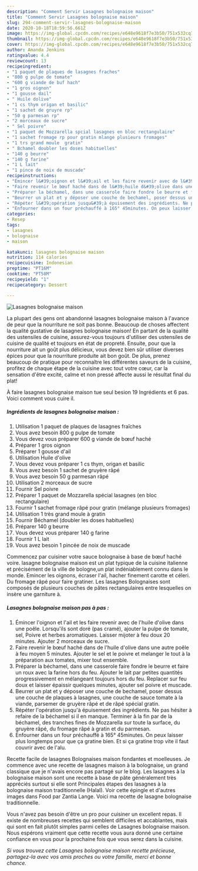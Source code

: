 ```yaml
---
description: "Comment Servir Lasagnes bolognaise maison"
title: "Comment Servir Lasagnes bolognaise maison"
slug: 294-comment-servir-lasagnes-bolognaise-maison
date: 2020-10-18T18:59:56.661Z
image: https://img-global.cpcdn.com/recipes/e648e9618f7e3b50/751x532cq70/lasagnes-bolognaise-maison-photo-principale-de-la-recette.jpg
thumbnail: https://img-global.cpcdn.com/recipes/e648e9618f7e3b50/751x532cq70/lasagnes-bolognaise-maison-photo-principale-de-la-recette.jpg
cover: https://img-global.cpcdn.com/recipes/e648e9618f7e3b50/751x532cq70/lasagnes-bolognaise-maison-photo-principale-de-la-recette.jpg
author: Amanda Jenkins
ratingvalue: 4.4
reviewcount: 13
recipeingredient:
- "1 paquet de plaques de lasagnes fraches"
- "800 g pulpe de tomate"
- "600 g viande de buf hach"
- "1 gros oignon"
- "1 gousse dail"
- " Huile dolive"
- "1 cs thym origan et basilic"
- "1 sachet de gruyre rp"
- "50 g parmesan rp"
- "2 morceaux de sucre"
- " Sel poivre"
- "1 paquet de Mozzarella spcial lasagnes en bloc rectangulaire"
- "1 sachet fromage rp pour gratin mlange plusieurs fromages"
- "1 trs grand moule  gratin"
- " Bchamel doubler les doses habituelles"
- "140 g beurre"
- "140 g farine"
- "1 L lait"
- "1 pince de noix de muscade"
recipeinstructions:
- "Émincer l&#39;oignon et l&#39;ail et les faire revenir avec de l&#39;huile d&#39;olive dans une poêle. Lorsqu&#39;ils sont doré (pas cramé), ajouter la pulpe de tomate, sel, Poivre et herbes aromatiques. Laisser mijoter à feu doux 20 minutes. Ajouter 2 morceaux de sucre."
- "Faire revenir le bœuf haché dans de l&#39;huile d&#39;olive dans une autre poêle à feu moyen 5 minutes. Ajouter le sel et le poivre et melanger le tout à la préparation aux tomates, mixer tout ensemble."
- "Préparer la béchamel, dans une casserole faire fondre le beurre et faire un roux avec la farine hors du feu. Ajouter le lait par petites quantités progressivement en mélangeant toujours hors du feu. Replacer sur feu doux et laisser épaissir quelques minutes, ajouter sel poivre et muscade."
- "Beurrer un plat et y déposer une couche de bechamel, poser dessus une couche de plaques à lasagnes, une couche de sauce tomate à la viande, parsemer de gruyère râpé et de râpé spécial gratin."
- "Répéter l&#39;opération jusqu&#39;à épuisement des ingrédients. Ne pas hésiter à refaire de la béchamel si il en manque. Terminer à la fin par de la béchamel, des tranches fines de Mozzarella sur toute la surface, du gruyère râpé, du fromage râpé à gratin et du parmesan."
- "Enfourner dans un four préchauffé à 165° 45minutes. On peux laisser plus longtemps pour que ça gratine bien. Et si ça gratine trop vite il faut couvrir avec de l&#39;alu."
categories:
- Resep
tags:
- lasagnes
- bolognaise
- maison

katakunci: lasagnes bolognaise maison 
nutrition: 114 calories
recipecuisine: Indonesian
preptime: "PT16M"
cooktime: "PT58M"
recipeyield: "1"
recipecategory: Dessert

---
```



![Lasagnes bolognaise maison](https://img-global.cpcdn.com/recipes/e648e9618f7e3b50/751x532cq70/lasagnes-bolognaise-maison-photo-principale-de-la-recette.jpg)

La plupart des gens ont abandonné lasagnes bolognaise maison à l'avance de peur que la nourriture ne soit pas bonne. Beaucoup de choses affectent la qualité gustative de lasagnes bolognaise maison! En partant de la qualité des ustensiles de cuisine, assurez-vous toujours d'utiliser des ustensiles de cuisine de qualité et toujours en état de propreté. Ensuite, pour que la nourriture ait un goût plus délicieux, vous devez bien sûr utiliser diverses épices pour que la nourriture produite ait bon goût. De plus, prenez beaucoup de pratique pour reconnaître les différentes saveurs de la cuisine, profitez de chaque étape de la cuisine avec tout votre cœur, car la sensation d'être excité, calme et non pressé affecte aussi le résultat final du plat!

<!--inarticleads1-->

À faire lasagnes bolognaise maison tue seul besion 19 Ingrédients et 6 pas. Voici comment vous cuire il.

##### Ingrédients de lasagnes bolognaise maison :

1. Utilisation 1 paquet de plaques de lasagnes fraîches
1. Vous avez besoin 800 g pulpe de tomate
1. Vous devez vous préparer 600 g viande de bœuf haché
1. Préparer 1 gros oignon
1. Préparer 1 gousse d&#39;ail
1. Utilisation  Huile d&#39;olive
1. Vous devez vous préparer 1 cs thym, origan et basilic
1. Vous avez besoin 1 sachet de gruyère râpé
1. Vous avez besoin 50 g parmesan râpé
1. Utilisation 2 morceaux de sucre
1. Fournir  Sel poivre
1. Préparer 1 paquet de Mozzarella spécial lasagnes (en bloc rectangulaire)
1. Fournir 1 sachet fromage râpé pour gratin (mélange plusieurs fromages)
1. Utilisation 1 très grand moule à gratin
1. Fournir  Béchamel (doubler les doses habituelles)
1. Préparer 140 g beurre
1. Vous devez vous préparer 140 g farine
1. Fournir 1 L lait
1. Vous avez besoin 1 pincée de noix de muscade


Commencez par cuisiner votre sauce bolognaise à base de bœuf haché voire. lasagne bolognaise maison est un plat typique de la cuisine italienne et précisément de la ville de bologne,un plat indéniablement connu dans le monde. Emincer les oignons, écraser l&#39;ail, hacher finement carotte et céleri. Du fromage râpé pour faire gratiner. Les lasagnes Bolognaises sont composés de plusieurs couches de pâtes rectangulaires entre lesquelles on insère une garniture à. 

<!--inarticleads2-->

##### Lasagnes bolognaise maison pas à pas :

1. Émincer l&#39;oignon et l&#39;ail et les faire revenir avec de l&#39;huile d&#39;olive dans une poêle. Lorsqu&#39;ils sont doré (pas cramé), ajouter la pulpe de tomate, sel, Poivre et herbes aromatiques. Laisser mijoter à feu doux 20 minutes. Ajouter 2 morceaux de sucre.
1. Faire revenir le bœuf haché dans de l&#39;huile d&#39;olive dans une autre poêle à feu moyen 5 minutes. Ajouter le sel et le poivre et melanger le tout à la préparation aux tomates, mixer tout ensemble.
1. Préparer la béchamel, dans une casserole faire fondre le beurre et faire un roux avec la farine hors du feu. Ajouter le lait par petites quantités progressivement en mélangeant toujours hors du feu. Replacer sur feu doux et laisser épaissir quelques minutes, ajouter sel poivre et muscade.
1. Beurrer un plat et y déposer une couche de bechamel, poser dessus une couche de plaques à lasagnes, une couche de sauce tomate à la viande, parsemer de gruyère râpé et de râpé spécial gratin.
1. Répéter l&#39;opération jusqu&#39;à épuisement des ingrédients. Ne pas hésiter à refaire de la béchamel si il en manque. Terminer à la fin par de la béchamel, des tranches fines de Mozzarella sur toute la surface, du gruyère râpé, du fromage râpé à gratin et du parmesan.
1. Enfourner dans un four préchauffé à 165° 45minutes. On peux laisser plus longtemps pour que ça gratine bien. Et si ça gratine trop vite il faut couvrir avec de l&#39;alu.


Recette facile de lasagnes Bolognaises maison fondantes et moelleuses. Je commence avec une recette de lasagnes maison à la bolognaise, un grand classique que je n&#39;avais encore pas partagé sur le blog. Les lasagnes à la bolognaise maison sont une recette à base de pâte généralement très appréciés surtout si elle sont Principales étapes des lasagnes à la bolognaise maison traditionnelle (Halal). Voir cette épingle et d&#39;autres images dans Food par Zantia Lange. Voici ma recette de lasagne bolognaise traditionnelle. 

<!--inarticleads1-->

<p>
Vous n'avez pas besoin d'être un pro pour cuisiner un excellent repas. Il existe de nombreuses recettes qui semblent difficiles et accablantes, mais qui sont en fait plutôt simples parmi celles de Lasagnes bolognaise maison. Nous espérons vraiment que cette recette vous aura donné une certaine confiance en vous pour la prochaine fois que vous serez dans la cuisine.
</p>

<p>
<i>Si vous trouvez cette Lasagnes bolognaise maison recette précieuse, partagez-la avec vos amis proches ou votre famille, merci et bonne chance.</i>
</p>
